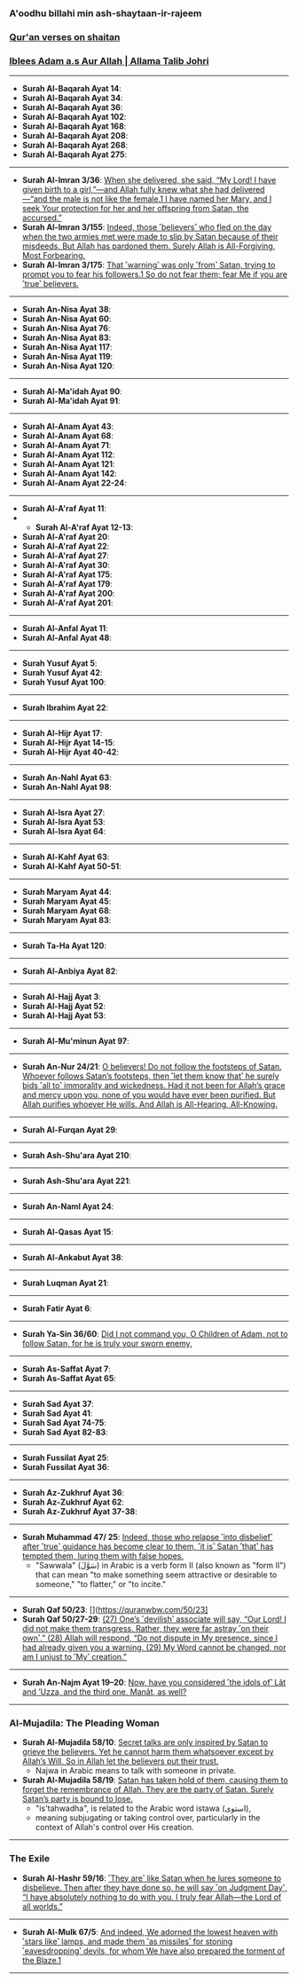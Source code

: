 ### A'oodhu billahi min ash-shaytaan-ir-rajeem

### [Qur'an verses on shaitan](https://myislam.org/quran-verses/shaitan/)
### [Iblees Adam a.s Aur Allah | Allama Talib Johri](https://www.youtube.com/watch?v=SiQVr_RleDk)

***

* __Surah Al-Baqarah Ayat 14__: []()
* __Surah Al-Baqarah Ayat 34__: []()
* __Surah Al-Baqarah Ayat 36__: []()
* __Surah Al-Baqarah Ayat 102__: []()
* __Surah Al-Baqarah Ayat 168__: []()
* __Surah Al-Baqarah Ayat 208__: []()
* __Surah Al-Baqarah Ayat 268__: []()
* __Surah Al-Baqarah Ayat 275__: []()

***

* __Surah Al-Imran 3/36__: [When she delivered, she said, “My Lord! I have given birth to a girl,”—and Allah fully knew what she had delivered—“and the male is not like the female.1 I have named her Mary, and I seek Your protection for her and her offspring from Satan, the accursed.”](https://quranwbw.com/3/36)
* __Surah Al-Imran 3/155__: [Indeed, those ˹believers˺ who fled on the day when the two armies met were made to slip by Satan because of their misdeeds. But Allah has pardoned them. Surely Allah is All-Forgiving, Most Forbearing.](https://quranwbw.com/3/155)
* __Surah Al-Imran 3/175__: [That ˹warning˺ was only ˹from˺ Satan, trying to prompt you to fear his followers.1 So do not fear them; fear Me if you are ˹true˺ believers.](https://quranwbw.com/3/175)

***

* __Surah An-Nisa Ayat 38__: []()
* __Surah An-Nisa Ayat 60__: []()
* __Surah An-Nisa Ayat 76__: []()
* __Surah An-Nisa Ayat 83__: []()
* __Surah An-Nisa Ayat 117__: []()
* __Surah An-Nisa Ayat 119__: []()
* __Surah An-Nisa Ayat 120__: []()

***

* __Surah Al-Ma'idah Ayat 90__: []()
* __Surah Al-Ma'idah Ayat 91__: []()

***

* __Surah Al-Anam Ayat 43__: []()
* __Surah Al-Anam Ayat 68__: []()
* __Surah Al-Anam Ayat 71__: []()
* __Surah Al-Anam Ayat 112__: []()
* __Surah Al-Anam Ayat 121__: []()
* __Surah Al-Anam Ayat 142__: []()
* __Surah Al-Anam Ayat 22-24__: []()

***

* __Surah Al-A'raf Ayat 11__: []()
* * __Surah Al-A'raf Ayat 12-13__: []()
* __Surah Al-A'raf Ayat 20__: []()
* __Surah Al-A'raf Ayat 22__: []()
* __Surah Al-A'raf Ayat 27__: []()
* __Surah Al-A'raf Ayat 30__: []()
* __Surah Al-A'raf Ayat 175__: []()
* __Surah Al-A'raf Ayat 179__: []()
* __Surah Al-A'raf Ayat 200__: []()
* __Surah Al-A'raf Ayat 201__: []()

***

* __Surah Al-Anfal Ayat 11__: []()
* __Surah Al-Anfal Ayat 48__: []()

***

* __Surah Yusuf Ayat 5__: []()
* __Surah Yusuf Ayat 42__: []()
* __Surah Yusuf Ayat 100__: []()

***

* __Surah Ibrahim Ayat 22__: []()

*** 

* __Surah Al-Hijr Ayat 17__: []()
* __Surah Al-Hijr Ayat 14-15__: []()
* __Surah Al-Hijr Ayat 40-42__: []()

***

* __Surah An-Nahl Ayat 63__: []()
* __Surah An-Nahl Ayat 98__: []()

***

* __Surah Al-Isra Ayat 27__: []()
* __Surah Al-Isra Ayat 53__: []()
* __Surah Al-Isra Ayat 64__: []()

***

* __Surah Al-Kahf Ayat 63__: []()
* __Surah Al-Kahf Ayat 50-51__: []()

***

* __Surah Maryam Ayat 44__: []()
* __Surah Maryam Ayat 45__: []()
* __Surah Maryam Ayat 68__: []()
* __Surah Maryam Ayat 83__: []()

***

* __Surah Ta-Ha Ayat 120__: []()

***

* __Surah Al-Anbiya Ayat 82__: []()

***

* __Surah Al-Hajj Ayat 3__: []()
* __Surah Al-Hajj Ayat 52__: []()
* __Surah Al-Hajj Ayat 53__: []()

***

* __Surah Al-Mu'minun Ayat 97__: []()

***

* __Surah An-Nur 24/21__: [O believers! Do not follow the footsteps of Satan. Whoever follows Satan’s footsteps, then ˹let them know that˺ he surely bids ˹all to˺ immorality and wickedness. Had it not been for Allah’s grace and mercy upon you, none of you would have ever been purified. But Allah purifies whoever He wills. And Allah is All-Hearing, All-Knowing.](https://quranwbw.com/24/21)

***

* __Surah Al-Furqan Ayat 29__: []()

***

* __Surah Ash-Shu'ara Ayat 210__: []()

***

* __Surah Ash-Shu'ara Ayat 221__: []()

***

* __Surah An-Naml Ayat 24__: []()

***

* __Surah Al-Qasas Ayat 15__: []()

***

* __Surah Al-Ankabut Ayat 38__: []()

***

* __Surah Luqman Ayat 21__: []()

***

* __Surah Fatir Ayat 6__: []()

***

* __Surah Ya-Sin 36/60__: [Did I not command you, O  Children of Adam, not to follow Satan, for he is truly your sworn enemy,](https://quranwbw.com/36/60)

***

* __Surah As-Saffat Ayat 7__: []()
* __Surah As-Saffat Ayat 65__: []()

*** 

* __Surah Sad Ayat 37__: []()
* __Surah Sad Ayat 41__: []()
* __Surah Sad Ayat 74-75__: []()
* __Surah Sad Ayat 82-83__: []()

*** 

* __Surah Fussilat Ayat 25__: []()
* __Surah Fussilat Ayat 36__: []()

*** 

* __Surah Az-Zukhruf Ayat 36__: []()
* __Surah Az-Zukhruf Ayat 62__: []()
* __Surah Az-Zukhruf Ayat 37-38__: []()

*** 

* __Surah Muhammad 47/ 25__: [Indeed, those who relapse ˹into disbelief˺ after ˹true˺ guidance has become clear to them, ˹it is˺ Satan ˹that˺ has tempted them, luring them with false hopes.](https://quranwbw.com/47/25)
    * "Sawwala" (سَوَّلَ) in Arabic is a verb form II (also known as "form II") that can mean "to make something seem attractive or desirable to someone," "to flatter," or "to incite."

*** 

* __Surah Qaf 50/23__: [](https://quranwbw.com/50/23]
* __Surah Qaf 50/27-29__: [(27) One’s ˹devilish˺ associate will say, “Our Lord! I did not make them transgress. Rather, they were far astray ˹on their own˺.” (28) Allah will respond, “Do not dispute in My presence, since I had already given you a warning. (29) My Word cannot be changed, nor am I unjust to ˹My˺ creation.”](https://quranwbw.com/50/27-29)

*** 

* __Surah An-Najm Ayat 19–20__: [Now, have you considered ˹the idols of˺ Lât and ’Uzza, and the third one, Manât, as well?](https://quranwbw.com/53/19-20)

*** 

###  Al-Mujadila: The Pleading Woman
* __Surah Al-Mujadila 58/10__: [Secret talks are only inspired by Satan to grieve the believers. Yet he cannot harm them whatsoever except by Allah’s Will. So in Allah let the believers put their trust.](https://quranwbw.com/58/10)
    * Najwa in Arabic means to talk with someone in private.
* __Surah Al-Mujadila 58/19__: [Satan has taken hold of them, causing them to forget the remembrance of Allah. They are the party of Satan. Surely Satan’s party is bound to lose.](https://quranwbw.com/58/19)
    * "is'tahwadha", is related to the Arabic word istawa (استوى),
    * meaning subjugating or taking control over, particularly in the context of Allah's control over His creation.  

*** 

### The Exile
* __Surah Al-Hashr 59/16__: [˹They are˺ like Satan when he lures someone to disbelieve. Then after they have done so, he will say ˹on Judgment Day˺, “I have absolutely nothing to do with you. I truly fear Allah—the Lord of all worlds.”](https://quran.com/59/16)

*** 

* __Surah Al-Mulk 67/5__: [And indeed, We adorned the lowest heaven with ˹stars like˺ lamps, and made them ˹as missiles˺ for stoning ˹eavesdropping˺ devils, for whom We have also prepared the torment of the Blaze.1 ](https://quranwbw.com/67/5)

***
